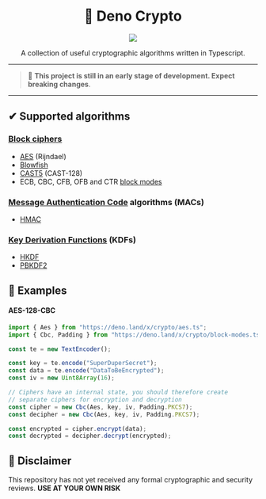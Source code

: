 <h1 align="center">🔐 Deno Crypto</h1>
<p align="center"><img src="https://github.com/aykxt/crypto/workflows/ci/badge.svg" /></p>
<p align="center">A collection of useful cryptographic algorithms written in Typescript.</p>

---

> 🧪 **This project is still in an early stage of development. Expect breaking
> changes**.

---

## ✔ Supported algorithms

### [Block ciphers]

- [AES] (Rijndael)
- [Blowfish]
- [CAST5] (CAST-128)
- ECB, CBC, CFB, OFB and CTR [block modes]

### [Message Authentication Code] algorithms (MACs)

- [HMAC]

### [Key Derivation Functions] (KDFs)

- [HKDF]
- [PBKDF2]

## 📝 Examples

#### AES-128-CBC

```ts
import { Aes } from "https://deno.land/x/crypto/aes.ts";
import { Cbc, Padding } from "https://deno.land/x/crypto/block-modes.ts";

const te = new TextEncoder();

const key = te.encode("SuperDuperSecret");
const data = te.encode("DataToBeEncrypted");
const iv = new Uint8Array(16);

// Ciphers have an internal state, you should therefore create
// separate ciphers for encryption and decryption
const cipher = new Cbc(Aes, key, iv, Padding.PKCS7);
const decipher = new Cbc(Aes, key, iv, Padding.PKCS7);

const encrypted = cipher.encrypt(data);
const decrypted = decipher.decrypt(encrypted);
```

## 🔔 Disclaimer

This repository has not yet received any formal cryptographic and security
reviews. **USE AT YOUR OWN RISK**

[Block ciphers]: https://en.wikipedia.org/wiki/Block_cipher
[block modes]: https://en.wikipedia.org/wiki/Block_cipher_mode_of_operation
[AES]: https://en.wikipedia.org/wiki/Advanced_Encryption_Standard
[Blowfish]: https://en.wikipedia.org/wiki/Blowfish_(cipher)
[CAST5]: https://en.wikipedia.org/wiki/CAST-128
[Message Authentication Code]: https://en.wikipedia.org/wiki/Message_authentication_code
[HMAC]: https://en.wikipedia.org/wiki/HMAC
[Key Derivation Functions]: https://en.wikipedia.org/wiki/Key_derivation_function
[HKDF]: https://en.wikipedia.org/wiki/HKDF
[PBKDF2]: https://en.wikipedia.org/wiki/PBKDF2
